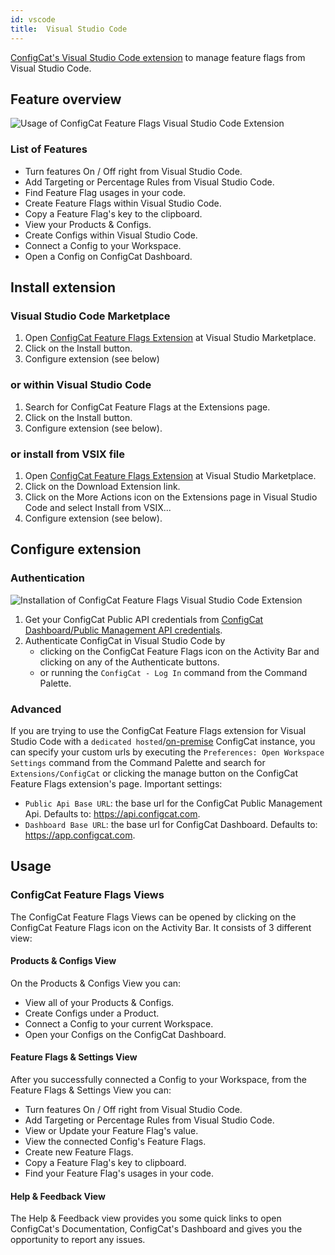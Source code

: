 ```yaml
---
id: vscode
title:  Visual Studio Code
---
```


<a href="https://marketplace.visualstudio.com/items?itemName=ConfigCat.configcat-feature-flags" target="_blank">ConfigCat's Visual Studio Code extension</a> to manage feature flags from Visual Studio Code.  


## Feature overview

![Usage of ConfigCat Feature Flags Visual Studio Code Extension](/assets/vscode/usage.gif)

### List of Features
- Turn features On / Off right from Visual Studio Code.
- Add Targeting or Percentage Rules from Visual Studio Code.
- Find Feature Flag usages in your code.
- Create Feature Flags within Visual Studio Code.
- Copy a Feature Flag's key to the clipboard.
- View your Products & Configs.
- Create Configs within Visual Studio Code.
- Connect a Config to your Workspace.
- Open a Config on ConfigCat Dashboard.

## Install extension
### Visual Studio Code Marketplace
1. Open [ConfigCat Feature Flags Extension](https://marketplace.visualstudio.com/items?itemName=ConfigCat.configcat-feature-flags) at Visual Studio Marketplace.
1. Click on the Install button.
1. Configure extension (see below)

### or within Visual Studio Code
1. Search for ConfigCat Feature Flags at the Extensions page.
1. Click on the Install button.
1. Configure extension (see below).

### or install from VSIX file
1. Open [ConfigCat Feature Flags Extension](https://marketplace.visualstudio.com/items?itemName=ConfigCat.configcat-feature-flags) at Visual Studio Marketplace.
1. Click on the Download Extension link.
1. Click on the More Actions icon on the Extensions page in Visual Studio Code and select Install from VSIX...
1. Configure extension (see below).

## Configure extension
### Authentication

![Installation of ConfigCat Feature Flags Visual Studio Code Extension](/assets/vscode/auth.gif)

1. Get your ConfigCat Public API credentials from [ConfigCat Dashboard/Public Management API credentials](https://app.configcat.com/my-account/public-api-credentials).
1. Authenticate ConfigCat in Visual Studio Code by
    - clicking on the ConfigCat Feature Flags icon on the Activity Bar and clicking on any of the Authenticate buttons.
    - or running the `ConfigCat - Log In` command from the Command Palette.

### Advanced
If you are trying to use the ConfigCat Feature Flags extension for Visual Studio Code with a `dedicated hosted`/[on-premise](https://configcat.com/on-premise/) ConfigCat instance, you can specify your custom urls by executing the `Preferences: Open Workspace Settings` command from the Command Palette and search for `Extensions/ConfigCat` or clicking the manage button on the ConfigCat Feature Flags extension's page. Important settings:
   - `Public Api Base URL`: the base url for the ConfigCat Public Management Api. Defaults to: https://api.configcat.com.
   - `Dashboard Base URL`: the base url for ConfigCat Dashboard. Defaults to: https://app.configcat.com.

## Usage
### ConfigCat Feature Flags Views
The ConfigCat Feature Flags Views can be opened by clicking on the ConfigCat Feature Flags icon on the Activity Bar. It consists of 3 different view:
#### Products & Configs View
On the Products & Configs View you can: 
- View all of your Products & Configs.
- Create Configs under a Product.
- Connect a Config to your current Workspace.
- Open your Configs on the ConfigCat Dashboard.

#### Feature Flags & Settings View
After you successfully connected a Config to your Workspace, from the Feature Flags & Settings View you can:
- Turn features On / Off right from Visual Studio Code.
- Add Targeting or Percentage Rules from Visual Studio Code.
- View or Update your Feature Flag's value.
- View the connected Config's Feature Flags.
- Create new Feature Flags.
- Copy a Feature Flag's key to clipboard.
- Find your Feature Flag's usages in your code.

#### Help & Feedback View
The Help & Feedback view provides you some quick links to open ConfigCat's Documentation, ConfigCat's Dashboard and gives you the opportunity to report any issues.
